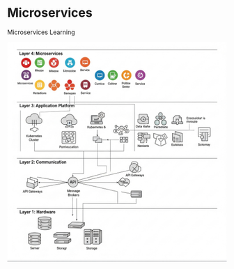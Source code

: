 # Microservices
Microservices Learning

<img src="src/i7a6ghi7a6ghi7a6.png" alt="Diagrama de Arquitetura em 4 Camadas" width="700px">

